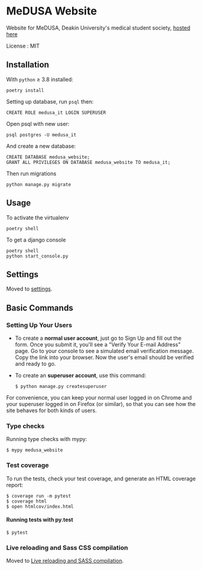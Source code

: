 MeDUSA Website
==============

Website for MeDUSA, Deakin University's medical student society, [hosted here](https://www.medusa.org.au)

License
:   MIT


Installation
------------
With `python` ≥ 3.8 installed:
```shell
poetry install
```
Setting up database, run `psql` then:
```postgresql
CREATE ROLE medusa_it LOGIN SUPERUSER
```
Open psql with new user:
```shell
psql postgres -U medusa_it
```
And create a new database:
```postgresql
CREATE DATABASE medusa_website;
GRANT ALL PRIVILEGES ON DATABASE medusa_website TO medusa_it;
```
Then run migrations
```shell
python manage.py migrate
```




Usage
-----

To activate the virtualenv
```shell
poetry shell
```

To get a django console
```shell
poetry shell
python start_console.py
```


Settings
--------

Moved to
[settings](http://cookiecutter-django.readthedocs.io/en/latest/settings.html).

Basic Commands
--------------

### Setting Up Your Users

-   To create a **normal user account**, just go to Sign Up and fill out
    the form. Once you submit it, you'll see a "Verify Your E-mail
    Address" page. Go to your console to see a simulated email
    verification message. Copy the link into your browser. Now the
    user's email should be verified and ready to go.
-   To create an **superuser account**, use this command:

        $ python manage.py createsuperuser

For convenience, you can keep your normal user logged in on Chrome and
your superuser logged in on Firefox (or similar), so that you can see
how the site behaves for both kinds of users.

### Type checks

Running type checks with mypy:

    $ mypy medusa_website

### Test coverage

To run the tests, check your test coverage, and generate an HTML
coverage report:

    $ coverage run -m pytest
    $ coverage html
    $ open htmlcov/index.html

#### Running tests with py.test

    $ pytest

### Live reloading and Sass CSS compilation

Moved to [Live reloading and SASS
compilation](http://cookiecutter-django.readthedocs.io/en/latest/live-reloading-and-sass-compilation.html).
